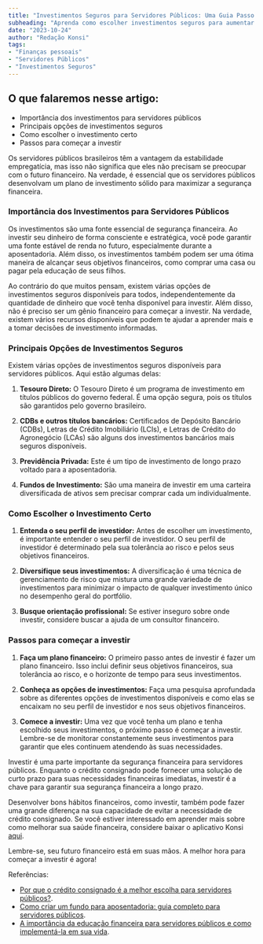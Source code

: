 ```yaml
---
title: "Investimentos Seguros para Servidores Públicos: Uma Guia Passo a Passo"
subheading: "Aprenda como escolher investimentos seguros para aumentar a sua riqueza e tranquilidade financeira."
date: "2023-10-24"
author: "Redação Konsi"
tags:
- "Finanças pessoais"
- "Servidores Públicos"
- "Investimentos Seguros"
---
```


## O que falaremos nesse artigo:

- Importância dos investimentos para servidores públicos
- Principais opções de investimentos seguros
- Como escolher o investimento certo
- Passos para começar a investir

Os servidores públicos brasileiros têm a vantagem da estabilidade empregatícia, mas isso não significa que eles não precisam se preocupar com o futuro financeiro. Na verdade, é essencial que os servidores públicos desenvolvam um plano de investimento sólido para maximizar a segurança financeira.

### Importância dos Investimentos para Servidores Públicos

Os investimentos são uma fonte essencial de segurança financeira. Ao investir seu dinheiro de forma consciente e estratégica, você pode garantir uma fonte estável de renda no futuro, especialmente durante a aposentadoria. Além disso, os investimentos também podem ser uma ótima maneira de alcançar seus objetivos financeiros, como comprar uma casa ou pagar pela educação de seus filhos. 

Ao contrário do que muitos pensam, existem várias opções de investimentos seguros disponíveis para todos, independentemente da quantidade de dinheiro que você tenha disponível para investir. Além disso, não é preciso ser um gênio financeiro para começar a investir. Na verdade, existem vários recursos disponíveis que podem te ajudar a aprender mais e a tomar decisões de investimento informadas.

### Principais Opções de Investimentos Seguros

Existem várias opções de investimentos seguros disponíveis para servidores públicos. Aqui estão algumas delas:

1. **Tesouro Direto:** O Tesouro Direto é um programa de investimento em títulos públicos do governo federal. É uma opção segura, pois os títulos são garantidos pelo governo brasileiro.
 
2. **CDBs e outros títulos bancários:** Certificados de Depósito Bancário (CDBs), Letras de Crédito Imobiliário (LCIs), e Letras de Crédito do Agronegócio (LCAs) são alguns dos investimentos bancários mais seguros disponíveis.

3. **Previdência Privada:** Este é um tipo de investimento de longo prazo voltado para a aposentadoria.

4. **Fundos de Investimento:** São uma maneira de investir em uma carteira diversificada de ativos sem precisar comprar cada um individualmente.

### Como Escolher o Investimento Certo

1. **Entenda o seu perfil de investidor:** Antes de escolher um investimento, é importante entender o seu perfil de investidor. O seu perfil de investidor é determinado pela sua tolerância ao risco e pelos seus objetivos financeiros.

2. **Diversifique seus investimentos:** A diversificação é uma técnica de gerenciamento de risco que mistura uma grande variedade de investimentos para minimizar o impacto de qualquer investimento único no desempenho geral do portfólio.

3. **Busque orientação profissional:** Se estiver inseguro sobre onde investir, considere buscar a ajuda de um consultor financeiro.

### Passos para começar a investir

1. **Faça um plano financeiro:** O primeiro passo antes de investir é fazer um plano financeiro. Isso inclui definir seus objetivos financeiros, sua tolerância ao risco, e o horizonte de tempo para seus investimentos.

2. **Conheça as opções de investimentos:** Faça uma pesquisa aprofundada sobre as diferentes opções de investimentos disponíveis e como elas se encaixam no seu perfil de investidor e nos seus objetivos financeiros.

3. **Comece a investir:** Uma vez que você tenha um plano e tenha escolhido seus investimentos, o próximo passo é começar a investir. Lembre-se de monitorar constantemente seus investimentos para garantir que eles continuem atendendo às suas necessidades.

Investir é uma parte importante da segurança financeira para servidores públicos. Enquanto o crédito consignado pode fornecer uma solução de curto prazo para suas necessidades financeiras imediatas, investir é a chave para garantir sua segurança financeira a longo prazo. 

Desenvolver bons hábitos financeiros, como investir, também pode fazer uma grande diferença na sua capacidade de evitar a necessidade de crédito consignado. Se você estiver interessado em aprender mais sobre como melhorar sua saúde financeira, considere baixar o aplicativo Konsi [aqui](https://konsi.com.br/download).

Lembre-se, seu futuro financeiro está em suas mãos. A melhor hora para começar a investir é agora!

Referências:
- [Por que o crédito consignado é a melhor escolha para servidores públicos?](konsi.com.br/postagens/por-que-o-crdito-consignado-a-melhor-escolha-para-servidores-pblicos).
- [Como criar um fundo para aposentadoria: guia completo para servidores públicos](konsi.com.br/postagens/como-criar-um-fundo-para-aposentadoria-guia-completo-para-servidores-pblicos).
- [A importância da educação financeira para servidores públicos e como implementá-la em sua vida](konsi.com.br/postagens/a-importncia-da-educao-financeira-para-servidores-pblicos-e-como-implement-la-em-sua-vida).
